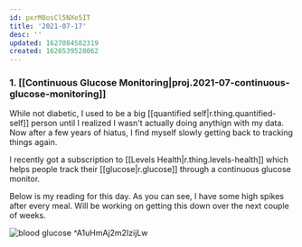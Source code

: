 ```yaml
---
id: pxrM8osCl5NXe5IT
title: '2021-07-17'
desc: ''
updated: 1627084582319
created: 1626539528062
---
```


### 1. [[Continuous Glucose Monitoring|proj.2021-07-continuous-glucose-monitoring]]

While not diabetic, I used to be a big [[quantified self|r.thing.quantified-self]] person until I realized I wasn't actually doing anythign with my data. Now after a few years of hiatus, I find myself slowly getting back to tracking things again. 

I recently got a subscription to [[Levels Health|r.thing.levels-health]] which helps people track their [[glucose|r.glucose]] through a continuous glucose monitor.

Below is my reading for this day. As you can see, I have some high spikes after every meal. Will be working on getting this down over the next couple of weeks. 

![blood glucose](https://kevinslin-images.s3.us-west-2.amazonaws.com/images/729B6636-7AC1-4181-9AE7-83DFC2D45E8B.png) ^A1uHmAj2m2IzijLw
